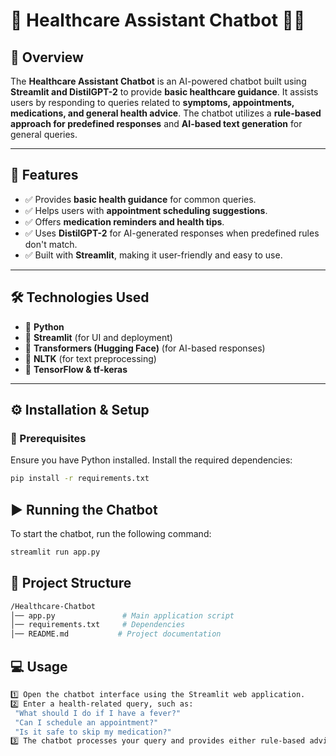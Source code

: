 # 🌟 Healthcare Assistant Chatbot 🏥🤖

## 🎯 Overview
The **Healthcare Assistant Chatbot** is an AI-powered chatbot built using **Streamlit and DistilGPT-2** to provide **basic healthcare guidance**. It assists users by responding to queries related to **symptoms, appointments, medications, and general health advice**. The chatbot utilizes a **rule-based approach for predefined responses** and **AI-based text generation** for general queries.

---

## 🚀 Features
- ✅ Provides **basic health guidance** for common queries.  
- ✅ Helps users with **appointment scheduling suggestions**.  
- ✅ Offers **medication reminders and health tips**.  
- ✅ Uses **DistilGPT-2** for AI-generated responses when predefined rules don't match.  
- ✅ Built with **Streamlit**, making it user-friendly and easy to use.  

---

## 🛠️ Technologies Used
- 🔹 **Python**  
- 🔹 **Streamlit** (for UI and deployment)  
- 🔹 **Transformers (Hugging Face)** (for AI-based responses)  
- 🔹 **NLTK** (for text preprocessing)  
- 🔹 **TensorFlow & tf-keras**  

---

## ⚙️ Installation & Setup
### 📌 Prerequisites
Ensure you have Python installed. Install the required dependencies:
```bash
pip install -r requirements.txt
```
## ▶️ Running the Chatbot
To start the chatbot, run the following command:
```bash
streamlit run app.py
```
## 📂 Project Structure
```bash
/Healthcare-Chatbot
│── app.py               # Main application script
│── requirements.txt     # Dependencies
│── README.md           # Project documentation
```
## 💻 Usage
```bash
1️⃣ Open the chatbot interface using the Streamlit web application.
2️⃣ Enter a health-related query, such as:
 "What should I do if I have a fever?"
 "Can I schedule an appointment?"
 "Is it safe to skip my medication?"
3️⃣ The chatbot processes your query and provides either rule-based advice or an AI-generated response.
```
